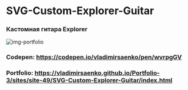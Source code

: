 # SVG-Custom-Explorer-Guitar

### Кастомная гитара Explorer

![img-portfolio](https://user-images.githubusercontent.com/56477695/147707746-7f27a41c-8c48-49c4-ad66-6a0cb62292f3.jpg)

### Codepen: https://codepen.io/vladimirsaenko/pen/wvrpgGV
### Portfolio: https://vladimirsaenko.github.io/Portfolio-3/sites/site-49/SVG-Custom-Explorer-Guitar/index.html

